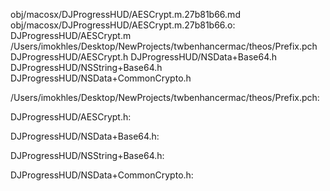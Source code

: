 obj/macosx/DJProgressHUD/AESCrypt.m.27b81b66.md obj/macosx/DJProgressHUD/AESCrypt.m.27b81b66.o: \
  DJProgressHUD/AESCrypt.m \
  /Users/imokhles/Desktop/NewProjects/twbenhancermac/theos/Prefix.pch \
  DJProgressHUD/AESCrypt.h DJProgressHUD/NSData+Base64.h \
  DJProgressHUD/NSString+Base64.h DJProgressHUD/NSData+CommonCrypto.h

/Users/imokhles/Desktop/NewProjects/twbenhancermac/theos/Prefix.pch:

DJProgressHUD/AESCrypt.h:

DJProgressHUD/NSData+Base64.h:

DJProgressHUD/NSString+Base64.h:

DJProgressHUD/NSData+CommonCrypto.h:
